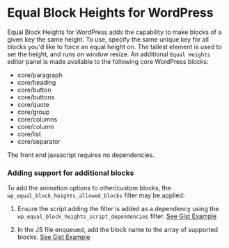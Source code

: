 # Equal Block Heights for WordPress

Equal Block Heights for WordPress adds the capability to make blocks of a given key the same height. To use, specify the same unique key for all blocks you'd like to force an equal height on. The tallest element is used to set the height, and runs on window resize. An additional `Equal Heights` editor panel is made available to the following core WordPress blocks:

* core/paragraph
* core/heading
* core/button
* core/buttons
* core/quote
* core/group
* core/columns
* core/column
* core/list
* core/separator

The front end javascript requires no dependencies.

### Adding support for additional blocks

To add the animation options to other/custom blocks, the `wp_equal_block_heights_allowed_blocks` filter may be applied:

1. Ensure the script adding the filter is added as a dependency using the `wp_equal_block_heights_script_dependencies` filter. [See Gist Example](https://gist.github.com/kylephillips/2b975b538fddf349b57ea76d1babbb78)

2. In the JS file enqueued, add the block name to the array of supported blocks. [See Gist Example](https://gist.github.com/kylephillips/9939c47caf43e6ad055a8e9e12a9dbfb)